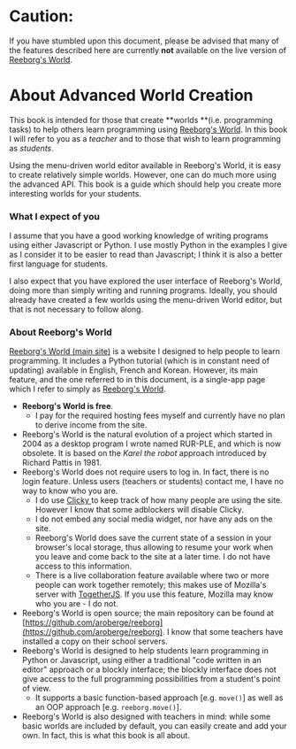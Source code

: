# Caution:

If you have stumbled upon this document, please be advised that many of the features described here are currently **not** available on the live version of [Reeborg's World](http://reeborg.ca/reeborg.html).

# About Advanced World Creation

This book is intended for those that create **worlds **\(i.e. programming tasks\) to help others learn programming using [Reeborg's World](http://reeborg.ca/reeborg.html).  In this book I will refer to you as a _teacher_ and to those that wish to learn programming as _students_.

Using the menu-driven world editor available in Reeborg's World, it is easy to create relatively simple worlds.  However, one can do much more using the advanced API. This book is a guide which should help you create more interesting worlds for your students.

### What I expect of you

I assume that you have a good working knowledge of writing programs using either Javascript or Python. I use mostly Python in the examples I give as I consider it to be easier to read than Javascript; I think it is also a better first language for students.

I also expect that you have explored the user interface of Reeborg's World, doing more than simply writing and running programs. Ideally, you should already have created a few worlds using the menu-driven World editor, but that is not necessary to follow along.

### About Reeborg's World

[Reeborg's World \(main site\)](http://reeborg.ca) is a website I designed to help people to learn programming. It includes a Python tutorial \(which is in constant need of updating\) available in English, French and Korean. However, its main feature, and the one referred to in this document, is a single-app page which I refer to simply as [Reeborg's World](http://reeborg.ca/reeborg.html).

* **Reeborg's World is free**.
  * I pay for the required hosting fees myself and currently have no plan to derive income from the site.  
* Reeborg's World is the natural evolution of a project which started in 2004 as a desktop program I wrote named RUR-PLE, and which is now obsolete. It is based on the _Karel the robot_ approach introduced by Richard Pattis in 1981.
* Reeborg's World does not require users to log in.  In fact, there is no login feature.  Unless users \(teachers or students\) contact me, I have no way to know who you are.  
  * I do use [Clicky ](https://clicky.com/)to keep track of how many people are using the site. However I know that some adblockers will disable Clicky. 
  * I do not embed any social media widget, nor have any ads on the site.
  * Reeborg's World does save the current state of a session in your browser's local storage, thus allowing to resume your work when you leave and come back to the site at a later time. I do not have access to this information.
  * There is a live collaboration feature available where two or more people can work together remotely; this makes use of Mozilla's server with [TogetherJS](https://togetherjs.com/). If you use this feature, Mozilla may know who you are - I do not.
* Reeborg's World is open source; the main repository can be found at [https://github.com/aroberge/reeborg](https://github.com/aroberge/reeborg).  I know that some teachers have installed a copy on their school servers.
* Reeborg's World is designed to help students learn programming in Python or Javascript, using either a traditional "code written in an editor" approach or a blockly interface; the blockly interface does not give access to the full programming possibilities from a student's point of view.
  * It supports a basic function-based approach \[e.g. `move()`\] as well as an OOP approach \[e.g. `reeborg.move()`\]. 
* Reeborg's World is also designed with teachers in mind: while some basic worlds are included by default, you can easily create and add your own. In fact, this is what this book is all about.





